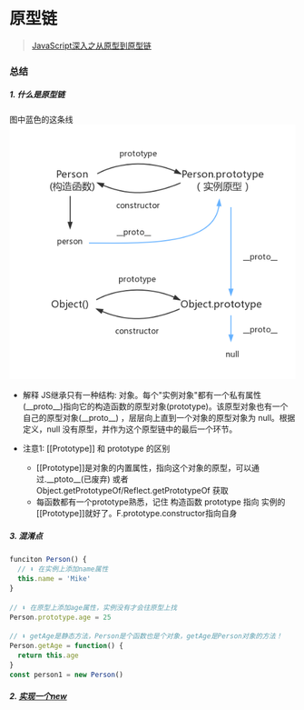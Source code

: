 # 原型链

> [JavaScript深入之从原型到原型链](https://github.com/mqyqingfeng/Blog/issues/2)

### 总结
##### 1. 什么是原型链
图中蓝色的这条线  
![原型链图片](../../media/prototype.png)

- 解释
JS继承只有一种结构: 对象。每个"实例对象"都有一个私有属性(\_\_proto__)指向它的构造函数的原型对象(prototype)。该原型对象也有一个自己的原型对象(\_\_proto__) ，层层向上直到一个对象的原型对象为 null。根据定义，null 没有原型，并作为这个原型链中的最后一个环节。

- 注意1: \[[Prototype]] 和 prototype 的区别
  - [[Prototype]]是对象的内置属性，指向这个对象的原型，可以通过.\_\_ptoto__(已废弃) 或者 Object.getPrototypeOf/Reflect.getPrototypeOf 获取
  - 每函数都有一个prototype熟悉，记住 构造函数 prototype 指向 实例的 \[[Prototype]]就好了。F.prototype.constructor指向自身

##### 3. 混淆点
```js
funciton Person() {
  // ⬇ 在实例上添加name属性
  this.name = 'Mike'
}

// ⬇ 在原型上添加age属性，实例没有才会往原型上找
Person.prototype.age = 25

// ⬇ getAge是静态方法，Person是个函数也是个对象，getAge是Person对象的方法！
Person.getAge = function() {
  return this.age
} 
const person1 = new Person()
```

##### 2. [实现一个new](base/codeWriting/new.md)
